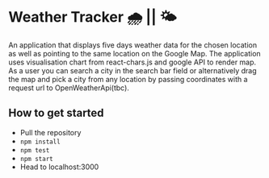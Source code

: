 
# Weather Tracker 🌧 || 🌤

An application that displays five days weather data for the chosen location as well as pointing to the same location on the Google Map. The application uses visualisation chart from react-chars.js and google API to render map.
As a user you can search a city in the search bar field or alternatively drag the map and pick a city from any location by passing coordinates with a request url to OpenWeatherApi(tbc).

## How to get started
- Pull the repository
- `npm install`
- `npm test`
- `npm start`
- Head to localhost:3000
